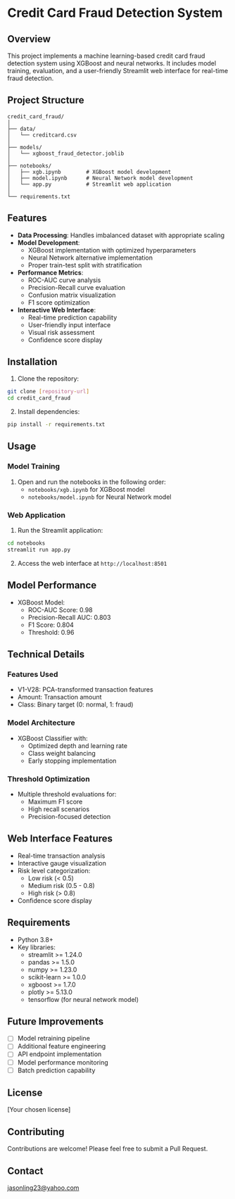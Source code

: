 # Credit Card Fraud Detection System

## Overview
This project implements a machine learning-based credit card fraud detection system using XGBoost and neural networks. It includes model training, evaluation, and a user-friendly Streamlit web interface for real-time fraud detection.

## Project Structure
```
credit_card_fraud/
│
├── data/
│   └── creditcard.csv
│
├── models/
│   └── xgboost_fraud_detector.joblib
│
├── notebooks/
│   ├── xgb.ipynb        # XGBoost model development
│   ├── model.ipynb      # Neural Network model development
│   └── app.py           # Streamlit web application
│
└── requirements.txt
```

## Features
- **Data Processing**: Handles imbalanced dataset with appropriate scaling
- **Model Development**:
  - XGBoost implementation with optimized hyperparameters
  - Neural Network alternative implementation
  - Proper train-test split with stratification
- **Performance Metrics**:
  - ROC-AUC curve analysis
  - Precision-Recall curve evaluation
  - Confusion matrix visualization
  - F1 score optimization
- **Interactive Web Interface**:
  - Real-time prediction capability
  - User-friendly input interface
  - Visual risk assessment
  - Confidence score display

## Installation

1. Clone the repository:
```bash
git clone [repository-url]
cd credit_card_fraud
```

2. Install dependencies:
```bash
pip install -r requirements.txt
```

## Usage

### Model Training
1. Open and run the notebooks in the following order:
   - `notebooks/xgb.ipynb` for XGBoost model
   - `notebooks/model.ipynb` for Neural Network model

### Web Application
1. Run the Streamlit application:
```bash
cd notebooks
streamlit run app.py
```

2. Access the web interface at `http://localhost:8501`

## Model Performance
- XGBoost Model:
  - ROC-AUC Score: 0.98
  - Precision-Recall AUC: 0.803
  - F1 Score: 0.804
  - Threshold: 0.96

## Technical Details

### Features Used
- V1-V28: PCA-transformed transaction features
- Amount: Transaction amount
- Class: Binary target (0: normal, 1: fraud)

### Model Architecture
- XGBoost Classifier with:
  - Optimized depth and learning rate
  - Class weight balancing
  - Early stopping implementation

### Threshold Optimization
- Multiple threshold evaluations for:
  - Maximum F1 score
  - High recall scenarios
  - Precision-focused detection

## Web Interface Features
- Real-time transaction analysis
- Interactive gauge visualization
- Risk level categorization:
  - Low risk (< 0.5)
  - Medium risk (0.5 - 0.8)
  - High risk (> 0.8)
- Confidence score display

## Requirements
- Python 3.8+
- Key libraries:
  - streamlit >= 1.24.0
  - pandas >= 1.5.0
  - numpy >= 1.23.0
  - scikit-learn >= 1.0.0
  - xgboost >= 1.7.0
  - plotly >= 5.13.0
  - tensorflow (for neural network model)

## Future Improvements
- [ ] Model retraining pipeline
- [ ] Additional feature engineering
- [ ] API endpoint implementation
- [ ] Model performance monitoring
- [ ] Batch prediction capability

## License
[Your chosen license]

## Contributing
Contributions are welcome! Please feel free to submit a Pull Request.

## Contact
jasonling23@yahoo.com
